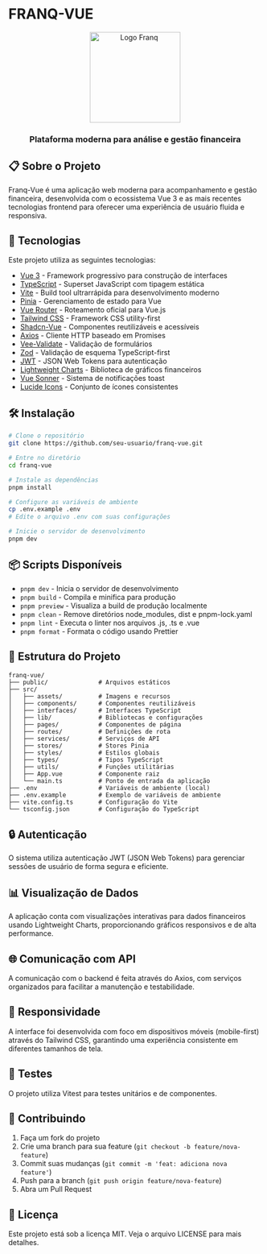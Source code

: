 # FRANQ-VUE

<div align="center">
  <img src="https://media.glassdoor.com/sqll/4022440/franq-openbank-squareLogo-1633716752681.png" alt="Logo Franq" width="180" />
  <br />
  <h3>Plataforma moderna para análise e gestão financeira</h3>
</div>

## 📋 Sobre o Projeto

Franq-Vue é uma aplicação web moderna para acompanhamento e gestão financeira, desenvolvida com o ecossistema Vue 3 e as mais recentes tecnologias frontend para oferecer uma experiência de usuário fluida e responsiva.

## 🚀 Tecnologias

Este projeto utiliza as seguintes tecnologias:

- [Vue 3](https://vuejs.org/) - Framework progressivo para construção de interfaces
- [TypeScript](https://www.typescriptlang.org/) - Superset JavaScript com tipagem estática
- [Vite](https://vitejs.dev/) - Build tool ultrarrápida para desenvolvimento moderno
- [Pinia](https://pinia.vuejs.org/) - Gerenciamento de estado para Vue
- [Vue Router](https://router.vuejs.org/) - Roteamento oficial para Vue.js
- [Tailwind CSS](https://tailwindcss.com/) - Framework CSS utility-first
- [Shadcn-Vue](https://www.shadcn-vue.com/) - Componentes reutilizáveis e acessíveis
- [Axios](https://axios-http.com/) - Cliente HTTP baseado em Promises
- [Vee-Validate](https://vee-validate.logaretm.com/) - Validação de formulários
- [Zod](https://zod.dev/) - Validação de esquema TypeScript-first
- [JWT](https://jwt.io/) - JSON Web Tokens para autenticação
- [Lightweight Charts](https://www.tradingview.com/lightweight-charts/) - Biblioteca de gráficos financeiros
- [Vue Sonner](https://vue-sonner.vercel.app/) - Sistema de notificações toast
- [Lucide Icons](https://lucide.dev/) - Conjunto de ícones consistentes

## 🛠️ Instalação

```bash
# Clone o repositório
git clone https://github.com/seu-usuario/franq-vue.git

# Entre no diretório
cd franq-vue

# Instale as dependências
pnpm install

# Configure as variáveis de ambiente
cp .env.example .env
# Edite o arquivo .env com suas configurações

# Inicie o servidor de desenvolvimento
pnpm dev
```

## 📦 Scripts Disponíveis

- `pnpm dev` - Inicia o servidor de desenvolvimento
- `pnpm build` - Compila e minifica para produção
- `pnpm preview` - Visualiza a build de produção localmente
- `pnpm clean` - Remove diretórios node_modules, dist e pnpm-lock.yaml
- `pnpm lint` - Executa o linter nos arquivos .js, .ts e .vue
- `pnpm format` - Formata o código usando Prettier

## 🧩 Estrutura do Projeto

```
franq-vue/
├── public/              # Arquivos estáticos
├── src/
│   ├── assets/          # Imagens e recursos
│   ├── components/      # Componentes reutilizáveis
│   ├── interfaces/      # Interfaces TypeScript
│   ├── lib/             # Bibliotecas e configurações
│   ├── pages/           # Componentes de página
│   ├── routes/          # Definições de rota
│   ├── services/        # Serviços de API
│   ├── stores/          # Stores Pinia
│   ├── styles/          # Estilos globais
│   ├── types/           # Tipos TypeScript
│   ├── utils/           # Funções utilitárias
│   ├── App.vue          # Componente raiz
│   └── main.ts          # Ponto de entrada da aplicação
├── .env                 # Variáveis de ambiente (local)
├── .env.example         # Exemplo de variáveis de ambiente
├── vite.config.ts       # Configuração do Vite
└── tsconfig.json        # Configuração do TypeScript
```

## 🔒 Autenticação

O sistema utiliza autenticação JWT (JSON Web Tokens) para gerenciar sessões de usuário de forma segura e eficiente.

## 📊 Visualização de Dados

A aplicação conta com visualizações interativas para dados financeiros usando Lightweight Charts, proporcionando gráficos responsivos e de alta performance.

## 🌐 Comunicação com API

A comunicação com o backend é feita através do Axios, com serviços organizados para facilitar a manutenção e testabilidade.

## 📱 Responsividade

A interface foi desenvolvida com foco em dispositivos móveis (mobile-first) através do Tailwind CSS, garantindo uma experiência consistente em diferentes tamanhos de tela.

## 🧪 Testes

O projeto utiliza Vitest para testes unitários e de componentes.

## 🤝 Contribuindo

1. Faça um fork do projeto
2. Crie uma branch para sua feature (`git checkout -b feature/nova-feature`)
3. Commit suas mudanças (`git commit -m 'feat: adiciona nova feature'`)
4. Push para a branch (`git push origin feature/nova-feature`)
5. Abra um Pull Request

## 📄 Licença

Este projeto está sob a licença MIT. Veja o arquivo LICENSE para mais detalhes.
